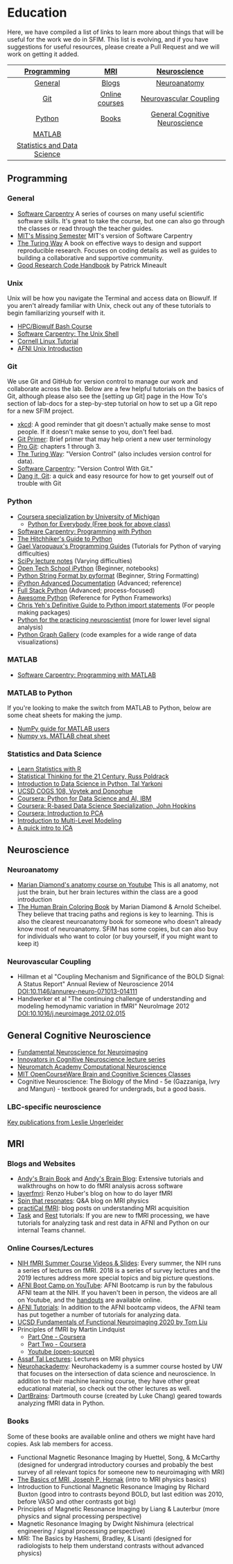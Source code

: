 # Education

Here, we have compiled a list of links to learn more about things that will be useful for the work we do in SFIM. This list is evolving, and if you have suggestions for useful resources, please create a Pull Request and we will work on getting it added.

| [Programming](#programming) | [MRI](#mri)      | [Neuroscience](#neuroscience)   |
| :-----------: | :--------: | :--------------: |
| [General](#general)   | [Blogs](#blogs-and-websites)  | [Neuroanatomy](#neuroanatomy) |
| [Git](#git)       | [Online courses](#online-courseslectures) | [Neurovascular Coupling](#neurovascular-coupling) |
| [Python](#python) | [Books](#books) | [General Cognitive Neuroscience](#general-cognitive-neuroscience) |
| [MATLAB](#matlab) | | |
| [Statistics and Data Science](#statistics-and-data-science) | | |

## Programming

### General

- [Software Carpentry][scarpentry] A series of courses on many useful scientific software skills. It's great to take the course, but one can also go through the classes or read through the teacher guides.
- [MIT's Missing Semester][MIT_semester] MIT's version of Software Carpentry
- [The Turing Way][Turing_Way_general] A book on effective ways to design and support reproducible research. Focuses on coding details as well as guides to building a collaborative and supportive community.
- [Good Research Code Handbook][good_research_code_handbook] by Patrick Mineault

### Unix

Unix will be how you navigate the Terminal and access data on Biowulf. If you aren't already familiar with Unix, check out any of these tutorials to begin familiarizing yourself with it.

- [HPC/Biowulf Bash Course][hpc_bash]
- [Software Carpentry: The Unix Shell][swc_shell]
- [Cornell Linux Tutorial][cornell_linux]
- [AFNI Unix Introduction][afni_unix]

### Git

We use Git and GitHub for version control to manage our work and collaborate across the lab. Below are a few helpful tutorials on the basics of Git, although please also see the [setting up Git] page in the How To's section of lab-docs for a step-by-step tutorial on how to set up a Git repo for a new SFIM project.  

- [xkcd](https://xkcd.com/1597/): A good reminder that git doesn't actually make sense to most people. If it doesn't make sense to you, don't feel bad.
- [Git Primer][git_primer]: Brief primer that may help orient a new user terminology
- [Pro Git][pro_git]: chapters 1 through 3.
- [The Turing Way][turing_way]: "Version Control" (also includes version control for
data).
- [Software Carpentry][software_carpentry_git]: "Version Control With Git."
- [Dang it, Git][dangitgit]: a quick and easy resource for how to get yourself out of trouble with Git

### Python

- [Coursera specialization by University of Michigan][um_python]
  - [Python for Everybody (Free book for above class)][p4e]
- [Software Carpentry: Programming with Python][swc_python]
- [The Hitchhiker's Guide to Python][hitchhikers_guide_python]
- [Gael Varoquaux's Programming Guides][gv_python] (Tutorials for Python of varying difficulties)
- [SciPy lecture notes][sp_lecture] (Varying difficulties)
- [Open Tech School iPython][ots_ipyth] (Beginner, notebooks)
- [Python String Format by pyformat][pystr] (Beginner, String Formatting)
- [iPython Advanced Documentation][ipython] (Advanced; reference)
- [Full Stack Python][fsp] (Advanced; process-focused)
- [Awesome Python][awesome] (Reference for Python Frameworks)
- [Chris Yeh's Definitive Guide to Python import statements][cy_import] (For people making packages)
- [Python for the practicing neuroscientist][python_kramer] (more for lower level signal analysis)
- [Python Graph Gallery][py_graph_gallery] (code examples for a wide range of data visualizations)

### MATLAB

- [Software Carpentry: Programming with MATLAB][swc_matlab]

### MATLAB to Python

If you're looking to make the switch from MATLAB to Python, below are some cheat sheets for making the jump.

- [NumPy guide for MATLAB users][numpy_for_matlab]
- [Numpy vs. MATLAB cheat sheet][numpy_matlab_cheat_sheet]

### Statistics and Data Science

- [Learn Statistics with R][learn_stats_R]
- [Statistical Thinking for the 21 Century, Russ Poldrack][poldrack]
- [Introduction to Data Science in Python, Tal Yarkoni][yarkoni]
- [UCSD COGS 108, Voytek and Donoghue][voytek]
- [Coursera: Python for Data Science and AI, IBM][ibm]
- [Coursera: R-based Data Science Specialization, John Hopkins][jhu]
- [Coursera: Introduction to PCA][intro_PCA]
- [Introduction to Multi-Level Modeling][intro_mlm]
- [A quick intro to ICA][ica_web]

## Neuroscience

### Neuroanatomy

- [Marian Diamond's anatomy course on Youtube][Diamond_class] This is all anatomy, not just the brain, but her brain lectures within the class are a good introduction
- [The Human Brain Coloring Book][Diamond_book] by Marian Diamond & Arnold Scheibel. They believe that tracing paths and regions is key to learning. This is also the clearest neuroanatomy book for someone who doesn't already know most of neuroanatomy. SFIM has some copies, but can also buy for individuals who want to color (or buy yourself, if you might want to keep it)

### Neurovascular Coupling

- Hillman et al "Coupling Mechanism and Significance of the BOLD Signal: A Status Report" Annual Review of Neuroscience 2014 [DOI:10.1146/annurev-neuro-071013-014111](https://doi.org/10.1146/annurev-neuro-071013-014111)
- Handwerker et al "The continuing challenge of understanding and modeling hemodynamic variation in fMRI" NeuroImage 2012 [DOI:10.1016/j.neuroimage.2012.02.015](https://doi.org/10.1016/j.neuroimage.2012.02.015)

## General Cognitive Neuroscience

- [Fundamental Neuroscience for Neuroimaging][coursera_neurosci]
- [Innovators in Cognitive Neuroscience lecture series][innovators]
- [Neuromatch Academy Computational Neuroscience][neuromatch]
- [MIT OpenCourseWare Brain and Cognitive Sciences Classes][mit_brain]
- Cognitive Neuroscience: The Biology of the Mind - 5e (Gazzaniga, Ivry and Mangun) - textbook geared for undergrads, but a good basis.

### LBC-specific neuroscience

[Key publications from Leslie Ungerleider][Ungerleider_collection]

## MRI

### Blogs and Websites

- [Andy's Brain Book][andy_brain_book] and [Andy's Brain Blog][andy_brain_blog]: Extensive tutorials and walkthroughs on how to do fMRI analysis across software
- [layerfmri][layerfmri]: Renzo Huber's blog on how to do layer fMRI
- [Spin that resonates][spin_resonates]: Q&A blog on MRI physics
- [practiCal fMRI][practical_fmri]: blog posts on understanding MRI acquisition
- [Task][task_data_tutorial] and [Rest][rest_data_tutorial] tutorials: If you are new to fMRI processing, we have tutorials for analyzing task and rest data in AFNI and Python on our internal Teams channel.

### Online Courses/Lectures

- [NIH fMRI Summer Course Videos & Slides][fmri_nih_summer]: Every summer, the NIH runs a series of lectures on fMRI. 2018 is a series of survey lectures and the 2019 lectures address more special topics and big picture questions.
- [AFNI Boot Camp on YouTube][afni_camp_yt]: AFNI Bootcamp is run by the fabulous AFNI team at the NIH. If you haven't been in person, the videos are all on Youtube, and the [handouts][afni_handouts] are available online.
- [AFNI Tutorials][afni_tutorials]: In addition to the AFNI bootcamp videos, the AFNI team has put together a number of tutorials for analyzing data.
- [UCSD Fundamentals of Functional Neuroimaging 2020 by Tom Liu][Tom_Liu_MRI]
- Principles of fMRI by Martin Lindquist
  - [Part One - Coursera][p_fmri_1]
  - [Part Two - Coursera][p_fmri_2]
  - [Youtube (open-source)][p_fmri_youtube]
- [Assaf Tal Lectures][physics_mri]: Lectures on MRI physics
- [Neurohackademy][neurohack]: Neurohackademy is a summer course hosted by UW that focuses on the intersection of data science and neuroscience. In addition to their machine learning course, they have other great educational material, so check out the other lectures as well.
- [DartBrains][dartbrains]: Dartmouth course (created by Luke Chang) geared towards analyzing fMRI data in Python.

### Books

Some of these books are available online and others we might have hard copies. Ask lab members for access.

- Functional Magnetic Resonance Imaging by Huettel, Song, & McCarthy (designed for undergrad introductory courses and probably the best survey of all relevant topics for someone new to neuroimaging with MRI)
- [The Basics of MRI, Joseph P. Hornak][basics_mri] (intro to MRI physics basics)
- Introduction to Functional Magnetic Resonance Imaging by Richard Buxton (good intro to contrasts beyond BOLD, but last edition was 2010, before VASO and other contrasts got big)
- Principles of Magnetic Resonance Imaging by Liang & Lauterbur (more physics and signal processing perspective)
- Magnetic Resonance Imaging by Dwight Nishimura (electrical engineering / signal processing perspective)
- MRI: The Basics by Hashemi, Bradley, & Lisanti (designed for radiologists to help them understand contrasts without advanced physics)

[andy_brain_book]: https://andysbrainbook.readthedocs.io/en/latest/index.html
[andy_brain_blog]: https://www.andysbrainblog.com
[layerfmri]: https://layerfmri.com
[spin_resonates]: http://spinthatresonates.blogspot.com
[practical_fmri]: https://practicalfmri.blogspot.com
[fmri_nih_summer]: https://fmrif.nimh.nih.gov/index.php/SummerCourse
[basics_mri]: http://www.cis.rit.edu/htbooks/mri/inside.htm
[afni_camp_yt]: https://www.youtube.com/channel/UC40RiNZN7_dCuB6Lg7HJl1g
[Tom_Liu_MRI]: https://www.youtube.com/playlist?list=PLn7hWU9T1O6FExueed50s9Wl98dzSLmXL
[afni_tutorials]: https://afni.nimh.nih.gov/pub/dist/doc/htmldoc/tutorials/main_toc.html#
[p_fmri_1]: https://www.coursera.org/learn/functional-mri
[p_fmri_2]: https://www.coursera.org/learn/functional-mri-2
[neurohack]: https://neurohackademy.org/course_type/lectures/
[afni_handouts]: https://afni.nimh.nih.gov/class_handouts
[p_fmri_youtube]: https://www.youtube.com/channel/UC_BIby85hZmcItMrkAlc8eA/videos
[physics_mri]: https://www.weizmann.ac.il/chembiophys/assaf_tal/lecture-notes
[dartbrains]: https://dartbrains.org/content/intro.html
[Diamond_class]: <https://youtu.be/S9WtBRNydso>
[Diamond_book]: <https://www.harpercollins.com/products/the-human-brain-coloring-book-marian-c-diamondarnold-b-scheibel>
[Ungerleider_collection]: <https://www.jneurosci.org/collection/remembering-leslie-ungerleider>
[git_primer]: <https://voyteklab.com/git/git-primer/>
[pro_git]: <https://git-scm.com/book/en/v2>
[turing_way]: <https://the-turing-way.netlify.app/reproducible-research/vcs.html>
[software_carpentry_git]: <http://swcarpentry.github.io/git-novice/>
[scarpentry]: <https://software-carpentry.org/>
[MIT_semester]: <https://missing.csail.mit.edu/>
[Turing_Way_general]: <https://the-turing-way.netlify.app/welcome>
[good_research_code_handbook]: <https://goodresearch.dev/>
[swc_shell]: <http://swcarpentry.github.io/shell-novice/>
[cornell_linux]: <https://cvw.cac.cornell.edu/Linux>
[afni_unix]: <https://afni.nimh.nih.gov/pub/dist/edu/data/CD.expanded/AFNI_data6/unix_tutorial/index.html>
[um_python]: <https://www.coursera.org/specializations/python>
[p4e]: <https://www.py4e.com/book.php>
[swc_python]: <https://swcarpentry.github.io/python-novice-inflammation/>
[gv_python]: <http://gael-varoquaux.info/programming/improving-your-programming-style-in-python.html>
[sp_lecture]: <https://scipy-lectures.org>
[ots_ipyth]: <http://opentechschool.github.io/python-data-intro/core/notebook.html>
[pystr]: <https://pyformat.info>
[ipython]: <https://ipython.readthedocs.io/en/stable/>
[fsp]: <https://www.fullstackpython.com>
[awesome]: <https://github.com/vinta/awesome-python>
[python_kramer]: <https://elifesciences.org/labs/f779833b/python-for-the-practicing-neuroscientist-an-online-educational-resource>
[py_graph_gallery]: <https://python-graph-gallery.com/>
[swc_matlab]: <http://swcarpentry.github.io/matlab-novice-inflammation/>
[cy_import]: <https://chrisyeh96.github.io/2017/08/08/definitive-guide-python-imports.html>
[hpc_bash]: <https://hpc.nih.gov/training/bash_class/>
[numpy_for_matlab]: https://numpy.org/doc/stable/user/numpy-for-matlab-users.html
[numpy_matlab_cheat_sheet]: http://mathesaurus.sourceforge.net/matlab-numpy.html
[intro_PCA]: https://www.coursera.org/learn/pca-machine-learning?courseSlug=pca-machine-learning&showOnboardingModal=check
[dangitgit]: https://dangitgit.com/en
[hitchhikers_guide_python]: https://docs.python-guide.org/
[intro_mlm]:https://www.learn-mlms.com/
[learn_stats_R]:https://learningstatisticswithr.com/
[ica_web]: https://towardsdatascience.com/independent-component-analysis-ica-a3eba0ccec35
[innovators]: https://innovatorsincogneuro.github.io/about-us.html
[coursera_neurosci]:https://www.coursera.org/learn/neuroscience-neuroimaging
[neuromatch]: https://compneuro.neuromatch.io/tutorials/intro.html
[mit_brain]:https://ocw.mit.edu/search/?d=Brain%20and%20Cognitive%20Sciences&s=department_course_numbers.sort_coursenum
[poldrack]: <https://statsthinking21.org>
[yarkoni]: <https://github.com/tyarkoni/SSI2019>
[voytek]: <https://github.com/COGS108?utm_content=buffera3cee&amp;utm_medium=social&amp;utm_source=twitter.com&amp;utm_campaign=buffer>
[ibm]: <https://www.coursera.org/learn/python-for-applied-data-science-ai>
[jhu]: <https://www.coursera.org/specializations/jhu-data-science>
[task_data_tutorial]: https://nih.sharepoint.com/:w:/r/sites/NIMH-SFIM/Shared%20Documents/Tutorials/SFIM_Tutorial_01_TaskData.docx?d=w3f37284d446246989b3dcd06ce3d4c6f&csf=1&web=1&e=1HmtjE
[rest_data_tutorial]: https://nih.sharepoint.com/:w:/r/sites/NIMH-SFIM/Shared%20Documents/Tutorials/SFIM_Tutorial_02_RestData.docx?d=w3de2a412cf46460cb40d5d0c23a46dd0&csf=1&web=1&e=9dVUdO
